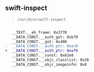 ## swift-inspect

> `/usr/bin/swift-inspect`

```diff

   __TEXT.__eh_frame: 0x3770
   __DATA_CONST.__auth_got: 0xb70
   __DATA_CONST.__got: 0x400
-  __DATA_CONST.__auth_ptr: 0xec0
+  __DATA_CONST.__auth_ptr: 0xef0
   __DATA_CONST.__const: 0x61e8
   __DATA_CONST.__objc_classlist: 0x20
   __DATA_CONST.__objc_imageinfo: 0x8

```
